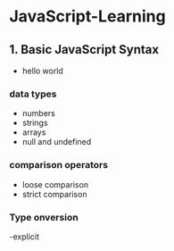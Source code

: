 # JavaScript-Learning

## 1. Basic JavaScript Syntax

-   hello world

### data types

-   numbers
-   strings
-   arrays
-   null and undefined

### comparison operators

-   loose comparison
-   strict comparison

### Type onversion

-explicit
